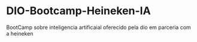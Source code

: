 # DIO-Bootcamp-Heineken-IA
BootCamp sobre inteligencia artificaial oferecido pela dio em parceria com a heineken
